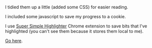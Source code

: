 I tidied them up a little (added some CSS) for easier reading.

I included some javascript to save my progress to a cookie.

I use [Super Simple Highlighter](https://chromewebstore.google.com/detail/super-simple-highlighter/hhlhjgianpocpoppaiihmlpgcoehlhio?hl=en-GB) Chrome extension to save bits that I've highlighted (you can't see them because it stores them local to me).

[Go here](https://tsmorgan.github.io/books/).